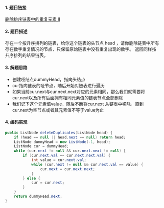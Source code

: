 

#### 1. 题目链接
[删除排序链表中的重复元素 II](https://leetcode-cn.com/problems/remove-duplicates-from-sorted-list-ii/)

#### 2. 题目描述
存在一个按升序排列的链表，给你这个链表的头节点 head ，请你删除链表中所有存在数字重复情况的节点，只保留原始链表中没有重复出现的数字。
返回同样按升序排列的结果链表。

#### 3. 解题思路

* 创建哑结点dummyHead，指向头结点 
* cur指向链表的哑节点，随后开始对链表进行遍历
* 如果当前cur.next与cur.next.next对应的元素相同，那么我们就需要将cur.next以及所有后面拥有相同元素值的链表节点全部删除
* 我们记下这个元素值value，随后不断将cur.next 从链表中移除，直到 cur.next为空节点或者其元素值不等于value为止

#### 4. 编码实现
``` java
public ListNode deleteDuplicates(ListNode head) {
    if (head == null || head.next == null) return head;
    ListNode dummyHead = new ListNode(-1, head);
    ListNode cur = dummyHead;
    while (cur.next != null && cur.next.next != null) {
        if (cur.next.val == cur.next.next.val) {
            int value = cur.next.val;
            while (cur.next != null && cur.next.val == value) {
                cur.next = cur.next.next;
            }
        } else {
            cur = cur.next;
        }
    }
    return dummyHead.next;
}
```
